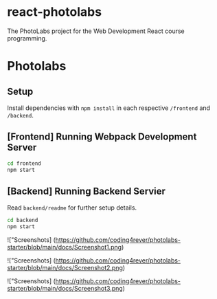 # react-photolabs
The PhotoLabs project for the Web Development React course programming.

# Photolabs

## Setup

Install dependencies with `npm install` in each respective `/frontend` and `/backend`.

## [Frontend] Running Webpack Development Server

```sh
cd frontend
npm start
```

## [Backend] Running Backend Servier

Read `backend/readme` for further setup details.

```sh
cd backend
npm start
```

!["Screenshots] (https://github.com/coding4rever/photolabs-starter/blob/main/docs/Screenshot1.png)

!["Screenshots] (https://github.com/coding4rever/photolabs-starter/blob/main/docs/Screenshot2.png)

!["Screenshots] (https://github.com/coding4rever/photolabs-starter/blob/main/docs/Screenshot3.png)


